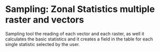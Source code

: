 # Sampling: Zonal Statistics multiple raster and vectors


Sampling tool  the reading of each vector and each raster, as well  it calculates the basic statistics and it creates a field in the table for each single statistic selected by the user. 
